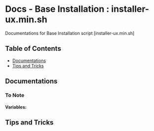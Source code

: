 # Docs - Base Installation : installer-ux.min.sh

Documentations for Base Installation script [installer-ux.min.sh]

## Table of Contents
- [Documentations](#documentations)
- [Tips and Tricks](#tips-and-tricks)

## Documentations

### To Note

#### Variables: 


## Tips and Tricks
